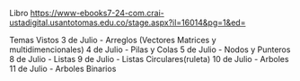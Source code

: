 Libro 
https://www-ebooks7-24-com.crai-ustadigital.usantotomas.edu.co/stage.aspx?il=16014&pg=1&ed=

Temas Vistos
3  de Julio - Arreglos (Vectores Matrices y multidimencionales)
4  de Julio - Pilas y Colas
5  de Julio - Nodos y Punteros
8  de Julio - Listas
9  de Julio - Listas Circulares(ruleta)
10 de Julio - Arboles
11 de Julio - Arboles Binarios
